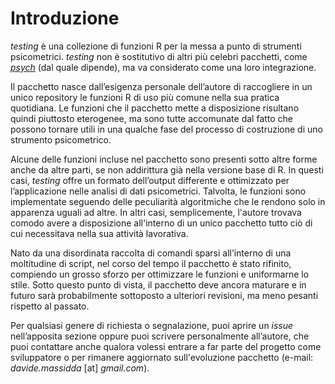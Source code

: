 Introduzione
============

_testing_ è una collezione di funzioni R per la messa a punto di strumenti psicometrici. _testing_ non è sostitutivo di altri più celebri pacchetti, come [_psych_](https://cran.r-project.org/web/packages/psych/index.html) (dal quale dipende), ma va considerato come una loro integrazione.

Il pacchetto nasce dall’esigenza personale dell’autore di raccogliere in un unico repository le funzioni R di uso più comune nella sua pratica quotidiana. Le funzioni che il pacchetto mette a disposizione risultano quindi piuttosto eterogenee, ma sono tutte accomunate dal fatto che possono tornare utili in una qualche fase del processo di costruzione di uno strumento psicometrico.

Alcune delle funzioni incluse nel pacchetto sono presenti sotto altre forme anche da altre parti, se non addirittura già nella versione base di R. In questi casi, _testing_ offre un formato dell’output differente e ottimizzato per l’applicazione nelle analisi di dati psicometrici. Talvolta, le funzioni sono implementate seguendo delle peculiarità algoritmiche che le rendono solo in apparenza uguali ad altre. In altri casi, semplicemente, l'autore trovava comodo avere a disposizione all'interno di un unico pacchetto tutto ciò di cui necessitava nella sua attività lavorativa.

Nato da una disordinata raccolta di comandi sparsi all’interno di una moltitudine di script, nel corso del tempo il pacchetto è stato rifinito, compiendo un grosso sforzo per ottimizzare le funzioni e uniformarne lo stile. Sotto questo punto di vista, il pacchetto deve ancora maturare e in futuro sarà probabilmente sottoposto a ulteriori revisioni, ma meno pesanti rispetto al passato.

Per qualsiasi genere di richiesta o segnalazione, puoi aprire un _issue_ nell’apposita sezione oppure puoi scrivere personalmente all’autore, che puoi contattare anche qualora volessi entrare a far parte del progetto come sviluppatore o per rimanere aggiornato sull'evoluzione pacchetto (e-mail: _davide.massidda_ [at] _gmail.com_).